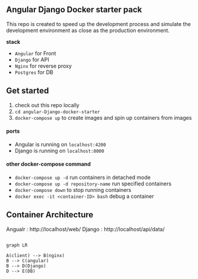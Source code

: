 ##  Angular Django Docker starter pack

  

This repo is created to speed up the development process and simulate the development environment as close as the production environment.

**stack**
- `Angular` for Front
- `Django` for API
- `Nginx` for reverse proxy
- `Postgres` for DB

  
  
  

##  Get started

1. check out this repo locally
2.  `cd angular-Django-docker-starter`
3.  `docker-compose up` to create images and spin up containers from images

  

####  ports
- Angular is running on `localhost:4200`
- Django is running on `localhost:8000`

  

####  other docker-compose command

-  `docker-compose up -d` run containers in detached mode
-  `docker-compose up -d repository-name` run specified containers
-  `docker-compose down` to stop running containers
-  `docker exec -it <container-ID> bash`  debug a container

  
  
  
  
  

##  Container Architecture
Angualr :  http://localhost/web/
Django : http://localhost/api/data/
  

```mermaid

graph LR

A(client) --> B(nginx)
B --> C(angular)
B --> D(Django)
D --> E(DB)

```